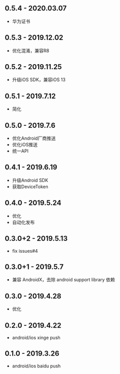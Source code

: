 ## 0.5.4 - 2020.03.07

* 华为证书

## 0.5.3 - 2019.12.02

* 优化混淆，兼容R8

## 0.5.2 - 2019.11.25

* 升级iOS SDK，兼容iOS 13

## 0.5.1 - 2019.7.12

* 简化

## 0.5.0 - 2019.7.6

* 优化Android厂商推送
* 优化iOS推送
* 统一API

## 0.4.1 - 2019.6.19

* 升级Android SDK
* 获取DeviceToken

## 0.4.0 - 2019.5.24

* 优化
* 自动化发布

## 0.3.0+2 - 2019.5.13

* fix issues#4

## 0.3.0+1 - 2019.5.7

* 兼容 AndroidX，去除 android support library 依赖

## 0.3.0 - 2019.4.28

* 优化

## 0.2.0 - 2019.4.22

* android/ios xinge push

## 0.1.0 - 2019.3.26

* android/ios baidu push
